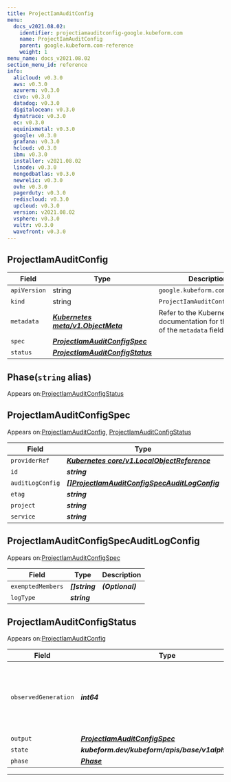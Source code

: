 ```yaml
---
title: ProjectIamAuditConfig
menu:
  docs_v2021.08.02:
    identifier: projectiamauditconfig-google.kubeform.com
    name: ProjectIamAuditConfig
    parent: google.kubeform.com-reference
    weight: 1
menu_name: docs_v2021.08.02
section_menu_id: reference
info:
  alicloud: v0.3.0
  aws: v0.3.0
  azurerm: v0.3.0
  civo: v0.3.0
  datadog: v0.3.0
  digitalocean: v0.3.0
  dynatrace: v0.3.0
  ec: v0.3.0
  equinixmetal: v0.3.0
  google: v0.3.0
  grafana: v0.3.0
  hcloud: v0.3.0
  ibm: v0.3.0
  installer: v2021.08.02
  linode: v0.3.0
  mongodbatlas: v0.3.0
  newrelic: v0.3.0
  ovh: v0.3.0
  pagerduty: v0.3.0
  rediscloud: v0.3.0
  upcloud: v0.3.0
  version: v2021.08.02
  vsphere: v0.3.0
  vultr: v0.3.0
  wavefront: v0.3.0
---
```


## ProjectIamAuditConfig
| Field | Type | Description |
| ------ | ----- | ----------- |
| `apiVersion` | string | `google.kubeform.com/v1alpha1` |
|    `kind` | string | `ProjectIamAuditConfig` |
| `metadata` | ***[Kubernetes meta/v1.ObjectMeta](https://v1-18.docs.kubernetes.io/docs/reference/generated/kubernetes-api/v1.18/#objectmeta-v1-meta)***|Refer to the Kubernetes API documentation for the fields of the `metadata` field.|
| `spec` | ***[ProjectIamAuditConfigSpec](#projectiamauditconfigspec)***||
| `status` | ***[ProjectIamAuditConfigStatus](#projectiamauditconfigstatus)***||
## Phase(`string` alias)

Appears on:[ProjectIamAuditConfigStatus](#projectiamauditconfigstatus)

## ProjectIamAuditConfigSpec

Appears on:[ProjectIamAuditConfig](#projectiamauditconfig), [ProjectIamAuditConfigStatus](#projectiamauditconfigstatus)

| Field | Type | Description |
| ------ | ----- | ----------- |
| `providerRef` | ***[Kubernetes core/v1.LocalObjectReference](https://v1-18.docs.kubernetes.io/docs/reference/generated/kubernetes-api/v1.18/#localobjectreference-v1-core)***||
| `id` | ***string***||
| `auditLogConfig` | ***[[]ProjectIamAuditConfigSpecAuditLogConfig](#projectiamauditconfigspecauditlogconfig)***||
| `etag` | ***string***| ***(Optional)*** |
| `project` | ***string***| ***(Optional)*** |
| `service` | ***string***||
## ProjectIamAuditConfigSpecAuditLogConfig

Appears on:[ProjectIamAuditConfigSpec](#projectiamauditconfigspec)

| Field | Type | Description |
| ------ | ----- | ----------- |
| `exemptedMembers` | ***[]string***| ***(Optional)*** |
| `logType` | ***string***||
## ProjectIamAuditConfigStatus

Appears on:[ProjectIamAuditConfig](#projectiamauditconfig)

| Field | Type | Description |
| ------ | ----- | ----------- |
| `observedGeneration` | ***int64***| ***(Optional)*** Resource generation, which is updated on mutation by the API Server.|
| `output` | ***[ProjectIamAuditConfigSpec](#projectiamauditconfigspec)***| ***(Optional)*** |
| `state` | ***kubeform.dev/kubeform/apis/base/v1alpha1.State***| ***(Optional)*** |
| `phase` | ***[Phase](#phase)***| ***(Optional)*** |
---
